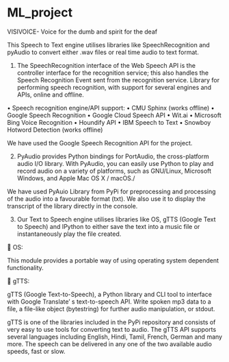 # ML_project
VISIVOICE- Voice for the dumb and spirit for the deaf

This Speech to Text engine utilises libraries like SpeechRecognition and pyAudio to convert either .wav files or real time audio to text format.

1.	The SpeechRecognition interface of the Web Speech API is the controller interface for the recognition service; this also handles the Speech Recognition Event sent from the recognition service. Library for performing speech recognition, with support for several engines and APIs, online and offline.

•	Speech recognition engine/API support:
•	CMU Sphinx (works offline)
•	Google Speech Recognition
•	Google Cloud Speech API
•	Wit.ai
•	Microsoft Bing Voice Recognition
•	Houndify API
•	IBM Speech to Text
•	Snowboy Hotword Detection (works offline)

We have used the Google Speech Recognition API for the project.

2.	PyAudio provides Python bindings for PortAudio, the cross-platform audio I/O library. With PyAudio, you can easily use Python to play and record audio on a variety of platforms, such as GNU/Linux, Microsoft Windows, and Apple Mac OS X / macOS./ 
	
We have used PyAuio Library from PyPi for preprocessing and processing of the audio into a favourable format (txt). We also use it to display the transcript of the library directly in the console.

3.	Our Text to Speech engine utilises libraries like OS, gTTS (Google Text to Speech) and IPython to either save the text into a music file or instantaneously play the file created.

	OS:

This module provides a portable way of using operating system dependent functionality.

	gTTS:

gTTS (Google Text-to-Speech), a Python library and CLI tool to interface with Google Translate’ s text-to-speech API. Write spoken mp3 data to a file, a file-like object (bytestring) for further audio manipulation, or stdout.

gTTS is one of the libraries included in the PyPi repository and consists of very easy to use tools for converting text to audio. The gTTS API supports several languages including English, Hindi, Tamil, French, German and many more. The speech can be delivered in any one of the two available audio speeds, fast or slow. 
